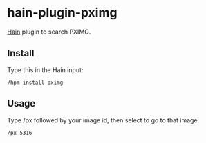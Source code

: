 # hain-plugin-pximg
[Hain](https://github.com/appetizermonster/hain) plugin to search PXIMG.

## Install

Type this in the Hain input:
```
/hpm install pximg
```

## Usage

Type /px followed by your image id, then select to go to that image:
```
/px 5316
```
